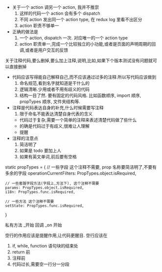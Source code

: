 - 关于一个 action 调另一个 action, 我并不推崇
    1. 这样的代码一个 action 会有多个 dispatch
    2. 不同 action 发出同一个 action type, 在 redux log 里看不出区分
    3. action 职责不够单一
- 正确的做法是
    1. 一个 action, dispatch 一次. 对应唯一的一个 action type
    2. action 职责单一,完成一个比较独立的小功能,或者是页面的声明周期的回调,或者是用户交互的反馈

关于注释代码,要么删掉,要么加上注释,说明,比如,如果下个版本测试没有问题就可以直接删掉
- 代码应该写得能自己解释自己,而不应该通过过多的注释.所以写代码应该做到
    1. 命名规范,看到名字就知道是干什么的
    2. 逻辑清晰.少用或者不用有歧义的代码
    3. 结构一目了然. 要有固定的代码风格. 比如函数顺序, import 顺序, propTypes 顺序, 文件夹结构等.
- 注释是代码表达自身的补充,什么时候需要写注释
    1. 限于命名不能表达清楚自身代表的含义
    - 代码过于复杂,需要一个简单的注释来表述清楚代码做了些什么
    - 的确是代码过于有歧义,很难让人理解
    - 提醒
- 注释的注意点
    1. 简洁明了
    2. 如果是 todo 要加上人
    3. 如果有英文单词,前后要有空格

static propTypes = {
    // 一些字段 这个注释不需要, prop 名称要简洁明了,不要有多余的字段
    operationCurrentFilters: PropTypes.object.isRequired,

    // 一些套路字段方法(字段上,方法下), 这个注释不需要
    params: PropTypes.object.isRequired,
    i18n: PropTypes.func.isRequired,

    // 一些方法 这个注释不需要
    setState: PropTypes.func.isRequired,
  }

私有方法 _开始
回调 _on 开始

空行的作用应该是提醒作用,让代码更醒目. 空行应该在
1. if, while, function 语句块的结束处
2. return 前
3. 注释前
4. 代码过长,需要空一行分一分段